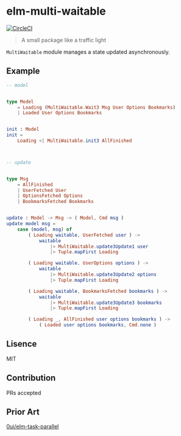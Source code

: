 # elm-multi-waitable
[![CircleCI](https://circleci.com/gh/IzumiSy/elm-multi-waitable.svg?style=svg)](https://circleci.com/gh/IzumiSy/elm-multi-waitable)
> A small package like a traffic light

`MultiWaitable` module manages a state updated asynchronously.

## Example
```elm
-- model


type Model 
    = Loading (MultiWaitable.Wait3 Msg User Options Bookmarks)
    | Loaded User Options Bookmarks


init : Model
init =
    Loading <| MultiWaitable.init3 AllFinished



-- update


type Msg
    = AllFinished
    | UserFetched User
    | OptionsFetched Options
    | BookmarksFetched Bookmarks


update : Model -> Msg -> ( Model, Cmd msg )
update model msg =
    case (model, msg) of
        ( Loading waitable, UserFetched user ) ->
            waitable
                |> MultiWaitable.update3Update1 user
                |> Tuple.mapFirst Loading

        ( Loading waitable, UserOptions options ) ->
            waitable
                |> MultiWaitable.update3Update2 options
                |> Tuple.mapFirst Loading

        ( Loading waitable, BookmarksFetched bookmarks ) ->
            waitable
                |> MultiWaitable.update3Update3 bookmarks
                |> Tuple.mapFirst Loading

        ( Loading _, AllFinished user options bookmarks ) ->
            ( Loaded user options bookmarks, Cmd.none )
```

## Lisence
MIT

## Contribution
PRs accepted

## Prior Art
[0ui/elm-task-parallel](https://package.elm-lang.org/packages/0ui/elm-task-parallel/latest)
